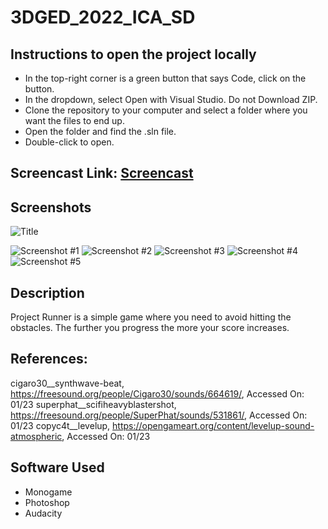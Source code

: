 # 3DGED_2022_ICA_SD

## Instructions to open the project locally

- In the top-right corner is a green button that says Code, click on the button.
- In the dropdown, select Open with Visual Studio. Do not Download ZIP.
- Clone the repository to your computer and select a folder where you want the files to end up. 
- Open the folder and find the .sln file.
- Double-click to open.

## Screencast Link: [Screencast	](https://youtu.be/BHcaIPrA2xw)

## Screenshots

![Title](https://user-images.githubusercontent.com/93271806/211432283-fac8aa42-0173-46ee-ba34-2def54906a2a.png)

![Screenshot #1](https://user-images.githubusercontent.com/93271806/211516679-4d329bec-9ff1-4a56-b2c8-d5209e36d741.png)
![Screenshot #2](https://user-images.githubusercontent.com/93271806/211516784-3b3bfcec-c3d4-4df1-b0e5-1f305b667631.png)
![Screenshot #3](https://user-images.githubusercontent.com/93271806/211516802-abafc6af-c18c-47b4-b1ea-89763e0c3dde.png)
![Screenshot #4](https://user-images.githubusercontent.com/93271806/211516813-b5727693-eb81-43c6-af2b-e5030d26fe27.png)
![Screenshot #5](https://user-images.githubusercontent.com/93271806/211516904-66df6a53-ea92-4a2b-b67b-f0bdc944038a.png)

## Description

Project Runner is a simple game where you need to avoid hitting the obstacles. The further you progress the more your score increases.

## References:

cigaro30__synthwave-beat,			https://freesound.org/people/Cigaro30/sounds/664619/,		Accessed On: 01/23 
superphat__scifiheavyblastershot,	https://freesound.org/people/SuperPhat/sounds/531861/,		Accessed On: 01/23 
copyc4t__levelup, 					https://opengameart.org/content/levelup-sound-atmospheric,	Accessed On: 01/23 

## Software Used

- Monogame
- Photoshop
- Audacity
